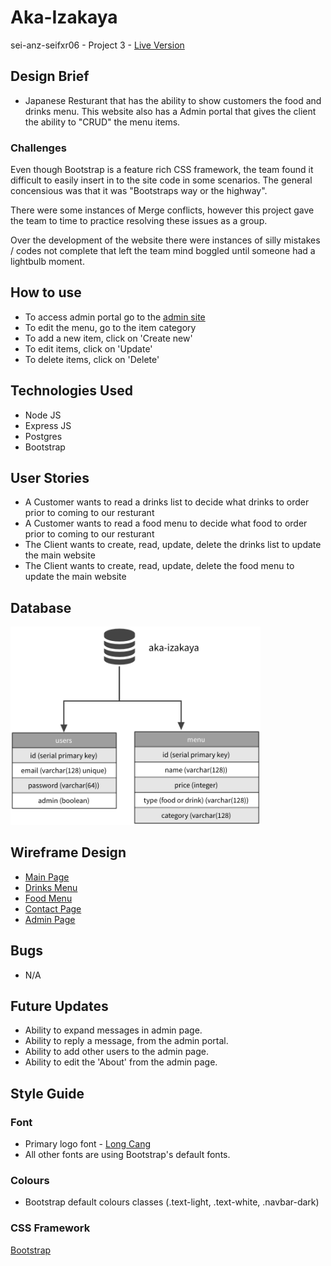 # Aka-Izakaya

sei-anz-seifxr06 - Project 3 - [Live Version](https://aka-izakaya.herokuapp.com/)

## Design Brief

- Japanese Resturant that has the ability to show customers the food and drinks menu. This website also has a Admin portal that gives the client the ability to "CRUD" the menu items.

### Challenges
Even though Bootstrap is a feature rich CSS framework, the team found it difficult to easily insert in to the site code in some scenarios. The general concensious was that it was "Bootstraps way or the highway". 

There were some instances of Merge conflicts, however this project gave the team to time to practice resolving these issues as a group. 

Over the development of the website there were instances of silly mistakes / codes not complete that left the team mind boggled until someone had a lightbulb moment. 

## How to use

- To access admin portal go to the [admin site](https://aka-izakaya.herokuapp.com/admin)
- To edit the menu, go to the item category
- To add a new item, click on 'Create new'
- To edit items, click on 'Update'
- To delete items, click on 'Delete'

## Technologies Used

- Node JS
- Express JS
- Postgres
- Bootstrap

## User Stories

- A Customer wants to read a drinks list to decide what drinks to order prior to coming to our resturant
- A Customer wants to read a food menu to decide what food to order prior to coming to our resturant
- The Client wants to create, read, update, delete the drinks list to update the main website
- The Client wants to create, read, update, delete the food menu to update the main website

## Database

<img src="./client/assets/readme/database.webp" width="400px">

## Wireframe Design

- [Main Page](./client/assets/readme/main-page.webp)
- [Drinks Menu](./client/assets/readme/drinks-menu.webp)
- [Food Menu](./client/assets/readme/food-menu.webp)
- [Contact Page](./client/assets/readme/contact.webp)
- [Admin Page](./client/assets/readme/admin.webp)

## Bugs

- N/A

## Future Updates

- Ability to expand messages in admin page.
- Ability to reply a message, from the admin portal.
- Ability to add other users to the admin page.
- Ability to edit the 'About' from the admin page.

## Style Guide

### Font

- Primary logo font - [Long Cang](https://fonts.google.com/specimen/Long+Cang)
- All other fonts are using Bootstrap's default fonts.

### Colours

- Bootstrap default colours classes (.text-light, .text-white, .navbar-dark)

### CSS Framework

[Bootstrap](https://getbootstrap.com/)

